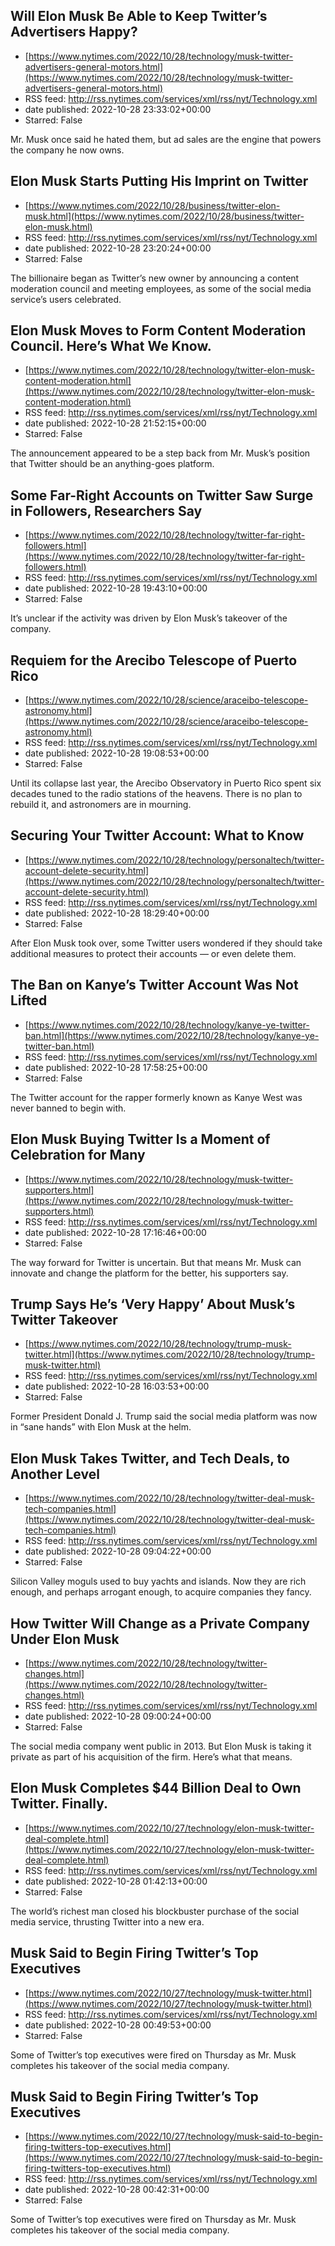 ## Will Elon Musk Be Able to Keep Twitter’s Advertisers Happy?
 - [https://www.nytimes.com/2022/10/28/technology/musk-twitter-advertisers-general-motors.html](https://www.nytimes.com/2022/10/28/technology/musk-twitter-advertisers-general-motors.html)
 - RSS feed: http://rss.nytimes.com/services/xml/rss/nyt/Technology.xml
 - date published: 2022-10-28 23:33:02+00:00
 - Starred: False

Mr. Musk once said he hated them, but ad sales are the engine that powers the company he now owns.

## Elon Musk Starts Putting His Imprint on Twitter
 - [https://www.nytimes.com/2022/10/28/business/twitter-elon-musk.html](https://www.nytimes.com/2022/10/28/business/twitter-elon-musk.html)
 - RSS feed: http://rss.nytimes.com/services/xml/rss/nyt/Technology.xml
 - date published: 2022-10-28 23:20:24+00:00
 - Starred: False

The billionaire began as Twitter’s new owner by announcing a content moderation council and meeting employees, as some of the social media service’s users celebrated.

## Elon Musk Moves to Form Content Moderation Council. Here’s What We Know.
 - [https://www.nytimes.com/2022/10/28/technology/twitter-elon-musk-content-moderation.html](https://www.nytimes.com/2022/10/28/technology/twitter-elon-musk-content-moderation.html)
 - RSS feed: http://rss.nytimes.com/services/xml/rss/nyt/Technology.xml
 - date published: 2022-10-28 21:52:15+00:00
 - Starred: False

The announcement appeared to be a step back from Mr. Musk’s position that Twitter should be an anything-goes platform.

## Some Far-Right Accounts on Twitter Saw Surge in Followers, Researchers Say
 - [https://www.nytimes.com/2022/10/28/technology/twitter-far-right-followers.html](https://www.nytimes.com/2022/10/28/technology/twitter-far-right-followers.html)
 - RSS feed: http://rss.nytimes.com/services/xml/rss/nyt/Technology.xml
 - date published: 2022-10-28 19:43:10+00:00
 - Starred: False

It’s unclear if the activity was driven by Elon Musk’s takeover of the company.

## Requiem for the Arecibo Telescope of Puerto Rico
 - [https://www.nytimes.com/2022/10/28/science/araceibo-telescope-astronomy.html](https://www.nytimes.com/2022/10/28/science/araceibo-telescope-astronomy.html)
 - RSS feed: http://rss.nytimes.com/services/xml/rss/nyt/Technology.xml
 - date published: 2022-10-28 19:08:53+00:00
 - Starred: False

Until its collapse last year, the Arecibo Observatory in Puerto Rico spent six decades tuned to the radio stations of the heavens. There is no plan to rebuild it, and astronomers are in mourning.

## Securing Your Twitter Account: What to Know
 - [https://www.nytimes.com/2022/10/28/technology/personaltech/twitter-account-delete-security.html](https://www.nytimes.com/2022/10/28/technology/personaltech/twitter-account-delete-security.html)
 - RSS feed: http://rss.nytimes.com/services/xml/rss/nyt/Technology.xml
 - date published: 2022-10-28 18:29:40+00:00
 - Starred: False

After Elon Musk took over, some Twitter users wondered if they should take additional measures to protect their accounts — or even delete them.

## The Ban on Kanye’s Twitter Account Was Not Lifted
 - [https://www.nytimes.com/2022/10/28/technology/kanye-ye-twitter-ban.html](https://www.nytimes.com/2022/10/28/technology/kanye-ye-twitter-ban.html)
 - RSS feed: http://rss.nytimes.com/services/xml/rss/nyt/Technology.xml
 - date published: 2022-10-28 17:58:25+00:00
 - Starred: False

The Twitter account for the rapper formerly known as Kanye West was never banned to begin with.

## Elon Musk Buying Twitter Is a Moment of Celebration for Many
 - [https://www.nytimes.com/2022/10/28/technology/musk-twitter-supporters.html](https://www.nytimes.com/2022/10/28/technology/musk-twitter-supporters.html)
 - RSS feed: http://rss.nytimes.com/services/xml/rss/nyt/Technology.xml
 - date published: 2022-10-28 17:16:46+00:00
 - Starred: False

The way forward for Twitter is uncertain. But that means Mr. Musk can innovate and change the platform for the better, his supporters say.

## Trump Says He’s ‘Very Happy’ About Musk’s Twitter Takeover
 - [https://www.nytimes.com/2022/10/28/technology/trump-musk-twitter.html](https://www.nytimes.com/2022/10/28/technology/trump-musk-twitter.html)
 - RSS feed: http://rss.nytimes.com/services/xml/rss/nyt/Technology.xml
 - date published: 2022-10-28 16:03:53+00:00
 - Starred: False

Former President Donald J. Trump said the social media platform was now in “sane hands” with Elon Musk at the helm.

## Elon Musk Takes Twitter, and Tech Deals, to Another Level
 - [https://www.nytimes.com/2022/10/28/technology/twitter-deal-musk-tech-companies.html](https://www.nytimes.com/2022/10/28/technology/twitter-deal-musk-tech-companies.html)
 - RSS feed: http://rss.nytimes.com/services/xml/rss/nyt/Technology.xml
 - date published: 2022-10-28 09:04:22+00:00
 - Starred: False

Silicon Valley moguls used to buy yachts and islands. Now they are rich enough, and perhaps arrogant enough, to acquire companies they fancy.

## How Twitter Will Change as a Private Company Under Elon Musk
 - [https://www.nytimes.com/2022/10/28/technology/twitter-changes.html](https://www.nytimes.com/2022/10/28/technology/twitter-changes.html)
 - RSS feed: http://rss.nytimes.com/services/xml/rss/nyt/Technology.xml
 - date published: 2022-10-28 09:00:24+00:00
 - Starred: False

The social media company went public in 2013. But Elon Musk is taking it private as part of his acquisition of the firm. Here’s what that means.

## Elon Musk Completes $44 Billion Deal to Own Twitter. Finally.
 - [https://www.nytimes.com/2022/10/27/technology/elon-musk-twitter-deal-complete.html](https://www.nytimes.com/2022/10/27/technology/elon-musk-twitter-deal-complete.html)
 - RSS feed: http://rss.nytimes.com/services/xml/rss/nyt/Technology.xml
 - date published: 2022-10-28 01:42:13+00:00
 - Starred: False

The world’s richest man closed his blockbuster purchase of the social media service, thrusting Twitter into a new era.

## Musk Said to Begin Firing Twitter’s Top Executives
 - [https://www.nytimes.com/2022/10/27/technology/musk-twitter.html](https://www.nytimes.com/2022/10/27/technology/musk-twitter.html)
 - RSS feed: http://rss.nytimes.com/services/xml/rss/nyt/Technology.xml
 - date published: 2022-10-28 00:49:53+00:00
 - Starred: False

Some of Twitter’s top executives were fired on Thursday as Mr. Musk completes his takeover of the social media company.

## Musk Said to Begin Firing Twitter’s Top Executives
 - [https://www.nytimes.com/2022/10/27/technology/musk-said-to-begin-firing-twitters-top-executives.html](https://www.nytimes.com/2022/10/27/technology/musk-said-to-begin-firing-twitters-top-executives.html)
 - RSS feed: http://rss.nytimes.com/services/xml/rss/nyt/Technology.xml
 - date published: 2022-10-28 00:42:31+00:00
 - Starred: False

Some of Twitter’s top executives were fired on Thursday as Mr. Musk completes his takeover of the social media company.
